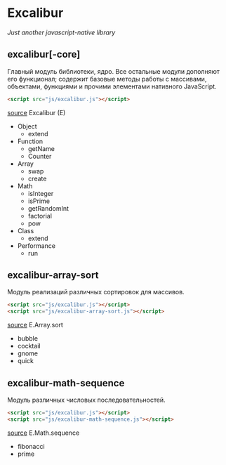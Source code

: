 # Excalibur
*Just another javascript-native library*

## excalibur[-core]
Главный модуль библиотеки, ядро. Все остальные модули дополняют его функционал; содержит базовые методы работы с массивами, объектами, функциями и прочими элементами нативного JavaScript.
```html
<script src="js/excalibur.js"></script>
```
[source](src/js/excalibur.js)
Excalibur (E)
+ Object
  - extend
+ Function
  - getName
  - Counter
+ Array
  - swap
  - create
+ Math
  - isInteger
  - isPrime
  - getRandomInt
  - factorial
  - pow
+ Class
  - extend
+ Performance
  - run

## excalibur-array-sort
Модуль реализаций различных сортировок для массивов.
```html
<script src="js/excalibur.js"></script>
<script src="js/excalibur-array-sort.js"></script>
```
[source](src/js/excalibur-array-sort.js)
E.Array.sort
+ bubble
+ cocktail
+ gnome
+ quick

## excalibur-math-sequence
Модуль различных числовых последовательностей.
```html
<script src="js/excalibur.js"></script>
<script src="js/excalibur-math-sequence.js"></script>
```
[source](src/js/excalibur-math-sequence.js)
E.Math.sequence
+ fibonacci
+ prime

